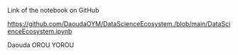 
Link of the notebook on GitHub

https://github.com/DaoudaOYM/DataScienceEcosystem./blob/main/DataScienceEcosystem.ipynb

Daouda OROU YOROU
